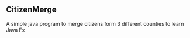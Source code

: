 ## CitizenMerge
A simple java program to merge citizens form 3 different counties to learn Java Fx 
